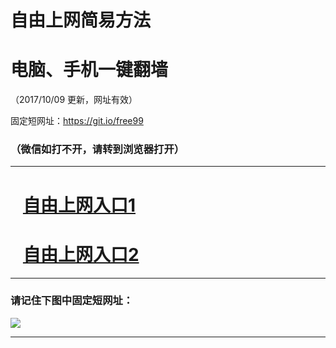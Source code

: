 ﻿# 自由上网简易方法

# 电脑、手机一键翻墙

（2017/10/09 更新，网址有效）

固定短网址：https://git.io/free99

### （微信如打不开，请转到浏览器打开）


***





# &nbsp;&nbsp; <a href="http://ft1895710659.fwq-tz-1001.info/fwqtz01.html?t=10090014946 " target="_blank">自由上网入口1</a>
# &nbsp;&nbsp; <a href="http://ft2961931687.fwq-tz-1002.info/fwqtz02.html?t=100900120834 " target="_blank">自由上网入口2</a>
***

### 请记住下图中固定短网址：

<img src="https://s3-us-west-2.amazonaws.com/fwq-1001/yjfq-20170905okok.png" /> 


***


